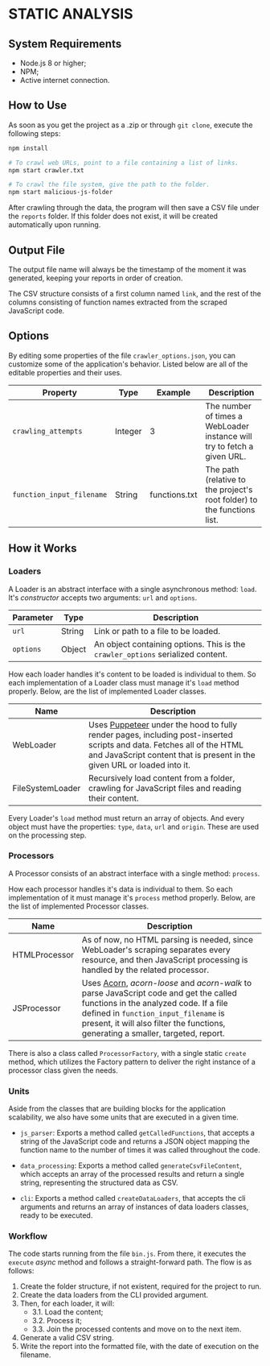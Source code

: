 # STATIC ANALYSIS

## System Requirements

- Node.js 8 or higher;
- NPM;
- Active internet connection.

## How to Use

As soon as you get the project as a .zip or through `git clone`, execute the following steps:

```bash
npm install

# To crawl web URLs, point to a file containing a list of links.
npm start crawler.txt

# To crawl the file system, give the path to the folder.
npm start malicious-js-folder
```

After crawling through the data, the program will then save a CSV file under the `reports` folder. If this folder does not exist, it will be created automatically upon running.

## Output File

The output file name will always be the timestamp of the moment it was generated, keeping your reports in order of creation.

The CSV structure consists of a first column named `link`, and the rest of the columns consisting of function names extracted from the scraped JavaScript code.

## Options

By editing some properties of the file `crawler_options.json`, you can customize some of the application's behavior. Listed below are all of the editable properties and their uses.

| Property                  | Type    | Example       | Description                                                             |
| ------------------------- | ------- | ------------- | ----------------------------------------------------------------------- |
| `crawling_attempts`       | Integer | 3             | The number of times a WebLoader instance will try to fetch a given URL. |
| `function_input_filename` | String  | functions.txt | The path (relative to the project's root folder) to the functions list. |

## How it Works

### Loaders

A Loader is an abstract interface with a single asynchronous method: `load`.
It's _constructor_ accepts two arguments: `url` and `options`.

| Parameter | Type   | Description                                                                     |
| --------- | ------ | ------------------------------------------------------------------------------- |
| `url`     | String | Link or path to a file to be loaded.                                            |
| `options` | Object | An object containing options. This is the `crawler_options` serialized content. |

How each loader handles it's content to be loaded is individual to them. So each implementation of a Loader class must manage it's `load` method properly. Below, are the list of implemented Loader classes.

| Name             | Description                                                                                                                                                                                                                                 |
| ---------------- | ------------------------------------------------------------------------------------------------------------------------------------------------------------------------------------------------------------------------------------------- |
| WebLoader        | Uses [Puppeteer](https://github.com/puppeteer/puppeteer) under the hood to fully render pages, including post-inserted scripts and data. Fetches all of the HTML and JavaScript content that is present in the given URL or loaded into it. |
| FileSystemLoader | Recursively load content from a folder, crawling for JavaScript files and reading their content.                                                                                                                                            |

Every Loader's `load` method must return an array of objects. And every object must have the properties: `type`, `data`, `url` and `origin`. These are used on the processing step.

### Processors

A Processor consists of an abstract interface with a single method: `process`.

How each processor handles it's data is individual to them. So each implementation of it must manage it's `process` method properly. Below, are the list of implemented Processor classes.

| Name          | Description                                                                                                                                                                                                                                                                                      |
|---------------|--------------------------------------------------------------------------------------------------------------------------------------------------------------------------------------------------------------------------------------------------------------------------------------------------|
| HTMLProcessor | As of now, no HTML parsing is needed, since WebLoader's scraping separates every resource, and then JavaScript processing is handled by the related processor.                                                                                                                                   |
| JSProcessor   | Uses [Acorn](https://github.com/acornjs/acorn), *acorn-loose* and *acorn-walk* to parse JavaScript code and get the called functions in the analyzed code. If a file defined in `function_input_filename` is present, it will also filter the functions, generating a smaller, targeted, report. |


There is also a class called `ProcessorFactory`, with a single static `create` method, which utilizes the Factory pattern to deliver the right instance of a processor class given the needs.


### Units

Aside from the classes that are building blocks for the application scalability, we also have some units that are executed in a given time.

- `js_parser`: Exports a method called `getCalledFunctions`, that accepts a string of the JavaScript code and returns a JSON object mapping the function name to the number of times it was called throughout the code.

- `data_processing`: Exports a method called `generateCsvFileContent`, which accepts an array of the processed results and return a single string, representing the structured data as CSV.

- `cli`: Exports a method called `createDataLoaders`, that accepts the cli arguments and returns an array of instances of data loaders classes, ready to be executed.


### Workflow

The code starts running from the file `bin.js`. From there, it executes the `execute` *async* method and follows a straight-forward path. The flow is as follows:

1. Create the folder structure, if not existent, required for the project to run.
2. Create the data loaders from the CLI provided argument.
3. Then, for each loader, it will:
    - 3.1. Load the content;
    - 3.2. Process it;
    - 3.3. Join the processed contents and move on to the next item.
4. Generate a valid CSV string.
5. Write the report into the formatted file, with the date of execution on the filename.

